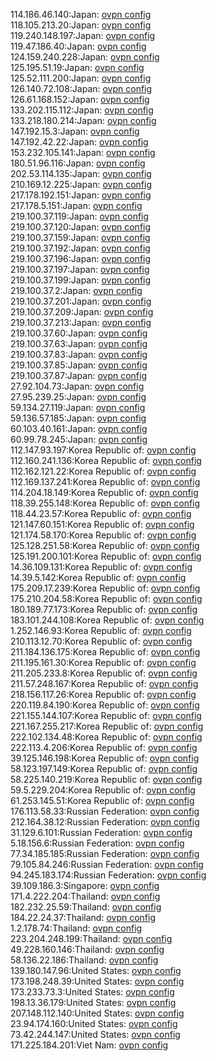 114.186.46.140:Japan: [ovpn config](vpn/114_186_46_140.ovpn)  
118.105.213.20:Japan: [ovpn config](vpn/118_105_213_20.ovpn)  
119.240.148.197:Japan: [ovpn config](vpn/119_240_148_197.ovpn)  
119.47.186.40:Japan: [ovpn config](vpn/119_47_186_40.ovpn)  
124.159.240.228:Japan: [ovpn config](vpn/124_159_240_228.ovpn)  
125.195.51.19:Japan: [ovpn config](vpn/125_195_51_19.ovpn)  
125.52.111.200:Japan: [ovpn config](vpn/125_52_111_200.ovpn)  
126.140.72.108:Japan: [ovpn config](vpn/126_140_72_108.ovpn)  
126.61.168.152:Japan: [ovpn config](vpn/126_61_168_152.ovpn)  
133.202.115.112:Japan: [ovpn config](vpn/133_202_115_112.ovpn)  
133.218.180.214:Japan: [ovpn config](vpn/133_218_180_214.ovpn)  
147.192.15.3:Japan: [ovpn config](vpn/147_192_15_3.ovpn)  
147.192.42.22:Japan: [ovpn config](vpn/147_192_42_22.ovpn)  
153.232.105.141:Japan: [ovpn config](vpn/153_232_105_141.ovpn)  
180.51.96.116:Japan: [ovpn config](vpn/180_51_96_116.ovpn)  
202.53.114.135:Japan: [ovpn config](vpn/202_53_114_135.ovpn)  
210.169.12.225:Japan: [ovpn config](vpn/210_169_12_225.ovpn)  
217.178.192.151:Japan: [ovpn config](vpn/217_178_192_151.ovpn)  
217.178.5.151:Japan: [ovpn config](vpn/217_178_5_151.ovpn)  
219.100.37.119:Japan: [ovpn config](vpn/219_100_37_119.ovpn)  
219.100.37.120:Japan: [ovpn config](vpn/219_100_37_120.ovpn)  
219.100.37.159:Japan: [ovpn config](vpn/219_100_37_159.ovpn)  
219.100.37.192:Japan: [ovpn config](vpn/219_100_37_192.ovpn)  
219.100.37.196:Japan: [ovpn config](vpn/219_100_37_196.ovpn)  
219.100.37.197:Japan: [ovpn config](vpn/219_100_37_197.ovpn)  
219.100.37.199:Japan: [ovpn config](vpn/219_100_37_199.ovpn)  
219.100.37.2:Japan: [ovpn config](vpn/219_100_37_2.ovpn)  
219.100.37.201:Japan: [ovpn config](vpn/219_100_37_201.ovpn)  
219.100.37.209:Japan: [ovpn config](vpn/219_100_37_209.ovpn)  
219.100.37.213:Japan: [ovpn config](vpn/219_100_37_213.ovpn)  
219.100.37.60:Japan: [ovpn config](vpn/219_100_37_60.ovpn)  
219.100.37.63:Japan: [ovpn config](vpn/219_100_37_63.ovpn)  
219.100.37.83:Japan: [ovpn config](vpn/219_100_37_83.ovpn)  
219.100.37.85:Japan: [ovpn config](vpn/219_100_37_85.ovpn)  
219.100.37.87:Japan: [ovpn config](vpn/219_100_37_87.ovpn)  
27.92.104.73:Japan: [ovpn config](vpn/27_92_104_73.ovpn)  
27.95.239.25:Japan: [ovpn config](vpn/27_95_239_25.ovpn)  
59.134.27.119:Japan: [ovpn config](vpn/59_134_27_119.ovpn)  
59.136.57.185:Japan: [ovpn config](vpn/59_136_57_185.ovpn)  
60.103.40.161:Japan: [ovpn config](vpn/60_103_40_161.ovpn)  
60.99.78.245:Japan: [ovpn config](vpn/60_99_78_245.ovpn)  
112.147.93.197:Korea Republic of: [ovpn config](vpn/112_147_93_197.ovpn)  
112.160.241.136:Korea Republic of: [ovpn config](vpn/112_160_241_136.ovpn)  
112.162.121.22:Korea Republic of: [ovpn config](vpn/112_162_121_22.ovpn)  
112.169.137.241:Korea Republic of: [ovpn config](vpn/112_169_137_241.ovpn)  
114.204.18.149:Korea Republic of: [ovpn config](vpn/114_204_18_149.ovpn)  
118.39.255.148:Korea Republic of: [ovpn config](vpn/118_39_255_148.ovpn)  
118.44.23.57:Korea Republic of: [ovpn config](vpn/118_44_23_57.ovpn)  
121.147.60.151:Korea Republic of: [ovpn config](vpn/121_147_60_151.ovpn)  
121.174.58.170:Korea Republic of: [ovpn config](vpn/121_174_58_170.ovpn)  
125.128.251.58:Korea Republic of: [ovpn config](vpn/125_128_251_58.ovpn)  
125.191.200.101:Korea Republic of: [ovpn config](vpn/125_191_200_101.ovpn)  
14.36.109.131:Korea Republic of: [ovpn config](vpn/14_36_109_131.ovpn)  
14.39.5.142:Korea Republic of: [ovpn config](vpn/14_39_5_142.ovpn)  
175.209.17.239:Korea Republic of: [ovpn config](vpn/175_209_17_239.ovpn)  
175.210.204.58:Korea Republic of: [ovpn config](vpn/175_210_204_58.ovpn)  
180.189.77.173:Korea Republic of: [ovpn config](vpn/180_189_77_173.ovpn)  
183.101.244.108:Korea Republic of: [ovpn config](vpn/183_101_244_108.ovpn)  
1.252.146.93:Korea Republic of: [ovpn config](vpn/1_252_146_93.ovpn)  
210.113.12.70:Korea Republic of: [ovpn config](vpn/210_113_12_70.ovpn)  
211.184.136.175:Korea Republic of: [ovpn config](vpn/211_184_136_175.ovpn)  
211.195.161.30:Korea Republic of: [ovpn config](vpn/211_195_161_30.ovpn)  
211.205.233.8:Korea Republic of: [ovpn config](vpn/211_205_233_8.ovpn)  
211.57.248.167:Korea Republic of: [ovpn config](vpn/211_57_248_167.ovpn)  
218.156.117.26:Korea Republic of: [ovpn config](vpn/218_156_117_26.ovpn)  
220.119.84.190:Korea Republic of: [ovpn config](vpn/220_119_84_190.ovpn)  
221.155.144.107:Korea Republic of: [ovpn config](vpn/221_155_144_107.ovpn)  
221.167.255.217:Korea Republic of: [ovpn config](vpn/221_167_255_217.ovpn)  
222.102.134.48:Korea Republic of: [ovpn config](vpn/222_102_134_48.ovpn)  
222.113.4.206:Korea Republic of: [ovpn config](vpn/222_113_4_206.ovpn)  
39.125.146.198:Korea Republic of: [ovpn config](vpn/39_125_146_198.ovpn)  
58.123.197.149:Korea Republic of: [ovpn config](vpn/58_123_197_149.ovpn)  
58.225.140.219:Korea Republic of: [ovpn config](vpn/58_225_140_219.ovpn)  
59.5.229.204:Korea Republic of: [ovpn config](vpn/59_5_229_204.ovpn)  
61.253.145.51:Korea Republic of: [ovpn config](vpn/61_253_145_51.ovpn)  
176.113.58.33:Russian Federation: [ovpn config](vpn/176_113_58_33.ovpn)  
212.164.38.12:Russian Federation: [ovpn config](vpn/212_164_38_12.ovpn)  
31.129.6.101:Russian Federation: [ovpn config](vpn/31_129_6_101.ovpn)  
5.18.156.6:Russian Federation: [ovpn config](vpn/5_18_156_6.ovpn)  
77.34.185.185:Russian Federation: [ovpn config](vpn/77_34_185_185.ovpn)  
79.105.84.246:Russian Federation: [ovpn config](vpn/79_105_84_246.ovpn)  
94.245.183.174:Russian Federation: [ovpn config](vpn/94_245_183_174.ovpn)  
39.109.186.3:Singapore: [ovpn config](vpn/39_109_186_3.ovpn)  
171.4.222.204:Thailand: [ovpn config](vpn/171_4_222_204.ovpn)  
182.232.25.59:Thailand: [ovpn config](vpn/182_232_25_59.ovpn)  
184.22.24.37:Thailand: [ovpn config](vpn/184_22_24_37.ovpn)  
1.2.178.74:Thailand: [ovpn config](vpn/1_2_178_74.ovpn)  
223.204.248.199:Thailand: [ovpn config](vpn/223_204_248_199.ovpn)  
49.228.160.146:Thailand: [ovpn config](vpn/49_228_160_146.ovpn)  
58.136.22.186:Thailand: [ovpn config](vpn/58_136_22_186.ovpn)  
139.180.147.96:United States: [ovpn config](vpn/139_180_147_96.ovpn)  
173.198.248.39:United States: [ovpn config](vpn/173_198_248_39.ovpn)  
173.233.73.3:United States: [ovpn config](vpn/173_233_73_3.ovpn)  
198.13.36.179:United States: [ovpn config](vpn/198_13_36_179.ovpn)  
207.148.112.140:United States: [ovpn config](vpn/207_148_112_140.ovpn)  
23.94.174.160:United States: [ovpn config](vpn/23_94_174_160.ovpn)  
73.42.244.147:United States: [ovpn config](vpn/73_42_244_147.ovpn)  
171.225.184.201:Viet Nam: [ovpn config](vpn/171_225_184_201.ovpn)  
